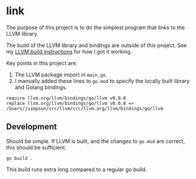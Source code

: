 # link

The purpose of this project is to do the simplest program that links to the
LLVM library.

The build of the LLVM library and bindings are outside of this project. See my
[LLVM build instructions](../BUILD-LLVM-Library.md) for how I got it working.

Key points in this project are:

1.   The LLVM package import in `main.go`.
2.   I manually added these lines to `go.mod` to specify the locally built
     library and Golang bindings.

```
require llvm.org/llvm/bindings/go/llvm v0.0.0
replace llvm.org/llvm/bindings/go/llvm v0.0.0 => /Users/jsimpson/src/llvm/src/llvm.org/llvm/bindings/go/llvm
```

## Development

Should be simple. If LLVM is built, and the changes to `go.mod` are correct,
this should be sufficient.

```
go build .
```

This build runs extra long compared to a regular go build.
